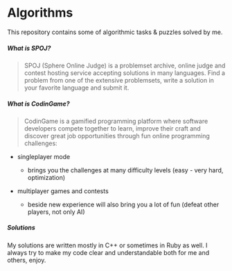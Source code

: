 # Algorithms
This repository contains some of algorithmic tasks & puzzles solved by me.

##### What is SPOJ?
> SPOJ (Sphere Online Judge) is a problemset archive, online judge and contest hosting service accepting solutions in many languages. Find a problem from one of the extensive problemsets, write a solution in your favorite language and submit it.

##### What is CodinGame?
> CodinGame is a gamified programming platform where software developers compete together to learn, improve their craft and discover great job opportunities through fun online programming challenges:

* singleplayer mode
	* brings you the challenges at many difficulty levels (easy - very hard, optimization)

* multiplayer games and contests
	* beside new experience will also bring you a lot of fun (defeat other players, not only AI)

##### Solutions

My solutions are written mostly in C++ or sometimes in Ruby as well.
I always try to make my code clear and understandable both for me and others, enjoy.
